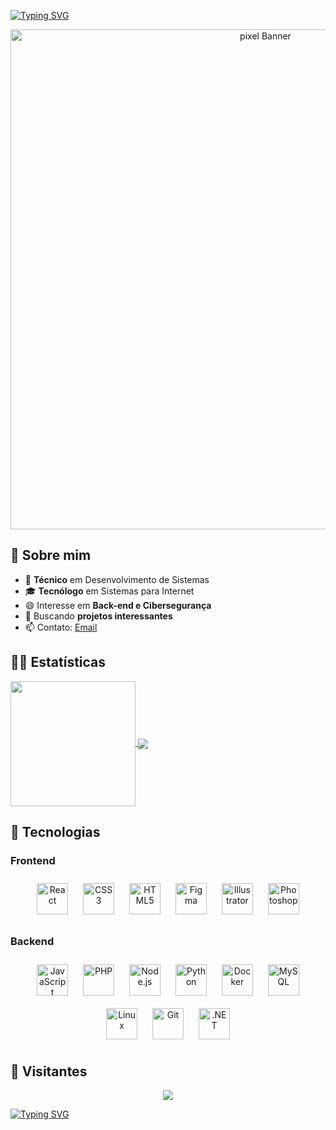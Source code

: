 <a href="https://git.io/typing-svg"><img src="https://readme-typing-svg.herokuapp.com?font=Protest+Riot&pause=1041&color=FFFFFF&background=00000000&random=false&width=435&lines=Ol%C3%A1+me+chamo+Derik;Bem-vindo(a)+ao+meu+Github" alt="Typing SVG" /></a>

<div align="center">
  <img src="https://media0.giphy.com/media/v1.Y2lkPTc5MGI3NjExZGJpNWZxNnNpZmtkYzc4YmJyd3dkajZ6MGxka2tobHp4NzRza3BsYSZlcD12MV9pbnRlcm5hbF9naWZfYnlfaWQmY3Q9Zw/pVGsAWjzvXcZW4ZBTE/giphy.gif" alt="pixel Banner" width="800" />
</div>

## 🦇 Sobre mim
- 🌱 **Técnico** em Desenvolvimento de Sistemas  
- 🎓 **Tecnólogo** em Sistemas para Internet  
- 😄 Interesse em **Back-end e Cibersegurança**  
- 💼 Buscando **projetos interessantes**  
- 📫 Contato: [Email](mailto:derikrocha9@gmail.com)  

## 🦸‍♂️ Estatísticas
<a href="https://github.com/anuraghazra/github-readme-stats">
  <img height=200 align="center" src="https://github-readme-stats.vercel.app/api?username=yHeyDark&theme=dark&locale=pt-br"/>
</a>
<a href="https://github.com/anuraghazra/convoychat">
  <img height=auto align="center" src="https://github-readme-stats.vercel.app/api/top-langs?username=yHeyDark&layout=compact&langs_count=8&card_width=320&theme=dark&locale=pt-br" />
</a>

## 🦇 Tecnologias
### Frontend
<div align="center">  
<a href="https://reactjs.org/" target="_blank"><img style="margin: 10px" src="https://profilinator.rishav.dev/skills-assets/react-original-wordmark.svg" alt="React" height="50" /></a>  
<a href="https://www.w3schools.com/css/" target="_blank"><img style="margin: 10px" src="https://profilinator.rishav.dev/skills-assets/css3-original-wordmark.svg" alt="CSS3" height="50" /></a>  
<a href="https://en.wikipedia.org/wiki/HTML5" target="_blank"><img style="margin: 10px" src="https://profilinator.rishav.dev/skills-assets/html5-original-wordmark.svg" alt="HTML5" height="50" /></a>  
<a href="https://www.figma.com/" target="_blank"><img style="margin: 10px" src="https://profilinator.rishav.dev/skills-assets/figma-icon.svg" alt="Figma" height="50" /></a>  
<a href="https://www.adobe.com/in/products/illustrator.html" target="_blank"><img style="margin: 10px" src="https://profilinator.rishav.dev/skills-assets/adobe_illustrator-icon.svg" alt="Illustrator" height="50" /></a>  
<a href="https://www.adobe.com/in/products/photoshop.html" target="_blank"><img style="margin: 10px" src="https://profilinator.rishav.dev/skills-assets/photoshop-plain.svg" alt="Photoshop" height="50" /></a>  
</div>

### Backend
<div align="center">  
<a href="https://www.javascript.com/" target="_blank"><img style="margin: 10px" src="https://profilinator.rishav.dev/skills-assets/javascript-original.svg" alt="JavaScript" height="50" /></a>  
<a href="https://www.php.net/" target="_blank"><img style="margin: 10px" src="https://profilinator.rishav.dev/skills-assets/php-original.svg" alt="PHP" height="50" /></a>  
<a href="https://nodejs.org/" target="_blank"><img style="margin: 10px" src="https://profilinator.rishav.dev/skills-assets/nodejs-original-wordmark.svg" alt="Node.js" height="50" /></a>  
<a href="https://www.python.org/" target="_blank"><img style="margin: 10px" src="https://profilinator.rishav.dev/skills-assets/python-original.svg" alt="Python" height="50" /></a>  
<a href="https://www.docker.com/" target="_blank"><img style="margin: 10px" src="https://profilinator.rishav.dev/skills-assets/docker-original-wordmark.svg" alt="Docker" height="50" /></a>  
<a href="https://www.mysql.com/" target="_blank"><img style="margin: 10px" src="https://profilinator.rishav.dev/skills-assets/mysql-original-wordmark.svg" alt="MySQL" height="50" /></a>  
<a href="https://www.linux.org/" target="_blank"><img style="margin: 10px" src="https://profilinator.rishav.dev/skills-assets/linux-original.svg" alt="Linux" height="50" /></a>  
<a href="https://github.com/" target="_blank"><img style="margin: 10px" src="https://profilinator.rishav.dev/skills-assets/git-scm-icon.svg" alt="Git" height="50" /></a>  
<a href="https://dotnet.microsoft.com/download/dotnet-framework" target="_blank"><img style="margin: 10px" src="https://profilinator.rishav.dev/skills-assets/dot-net-original-wordmark.svg" alt=".NET" height="50" /></a>  
</div>

## 🦇 Visitantes
<div align="center">
<p align="center"><img align="center" src="https://profile-counter.glitch.me/{yHeyDark}/count.svg" /></p> 
</div>

<a href="https://git.io/typing-svg"><img src="https://readme-typing-svg.herokuapp.com?font=Protest+Riot&pause=1020&color=FFFFFF&background=00000000&random=false&width=435&lines=Obrigado+pela+aten%C3%A7%C3%A3o+!!!" alt="Typing SVG" /></a>
